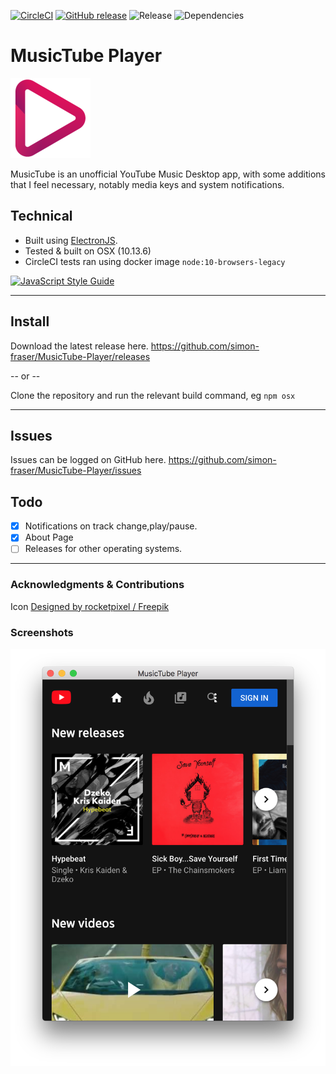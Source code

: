 [![CircleCI](https://img.shields.io/circleci/project/github/simon-fraser/MusicTube-Player/master.svg?logo=circleci)](https://circleci.com/gh/simon-fraser/MusicTube-Player/tree/master)
[![GitHub release](https://img.shields.io/github/release/simon-fraser/MusicTube-Player/all.svg)](https://github.com/simon-fraser/MusicTube-Player/releases)
![Release](https://img.shields.io/github/release-date/simon-fraser/MusicTube-Player.svg)
![Dependencies](https://david-dm.org/simon-fraser/MusicTube-Player.svg)

# MusicTube Player
![Icon](assets/musictube-readme.png)

MusicTube is an unofficial YouTube Music Desktop app, with some additions that I feel necessary, notably media keys and system notifications.

## Technical

- Built using [ElectronJS](https://electronjs.org/).<br>
- Tested & built on OSX (10.13.6)
- CircleCI tests ran using docker image `node:10-browsers-legacy`

[![JavaScript Style Guide](https://cdn.rawgit.com/standard/standard/master/badge.svg)](https://github.com/standard/standard)


---

## Install

Download the latest release here.
https://github.com/simon-fraser/MusicTube-Player/releases

-- or --

Clone the repository and run the relevant build command, eg `npm osx`

---

## Issues

Issues can be logged on GitHub here. https://github.com/simon-fraser/MusicTube-Player/issues

## Todo

- [X] Notifications on track change,play/pause.
- [X] About Page
- [ ] Releases for other operating systems.

---


### Acknowledgments & Contributions

Icon [Designed by rocketpixel / Freepik](http://www.freepik.com)

### Screenshots

![Opening Screenshot](assets/pics/start-screenshot.png)

